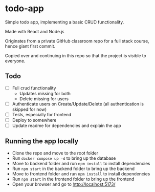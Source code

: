 # todo-app

Simple todo app, implementing a basic CRUD functionality.

Made with React and Node.js

Originates from a private GitHub classroom repo for a full stack course, hence giant first commit.

Copied over and continuing in this repo so that the project is visible to everyone.

## Todo

- [ ] Full crud functionality
  - Updates missing for both
  - Delete missing for users
- [ ] Authenticate users on Create/Update/Delete (all authentication is skipped for now)
- [ ] Tests, especially for frontend
- [ ] Deploy to somewhere
- [ ] Update readme for dependencies and explain the app

## Running the app locally

- Clone the repo and move to the root folder
- Run `docker compose up -d` to bring up the database
- Move to backend folder and run `npm install` to install dependencies
- Run `npm start` in the backend folder to bring up the backend
- Move to frontend folder and run `npm install` to install dependencies
- Run `npm start` in the frontend folder to bring up the frontend
- Open your browser and go to <http://localhost:5173/>
